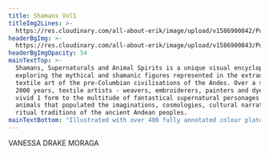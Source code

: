 ```yaml
---
title: Shamans Vol1
titleImg2Lines: >-
  https://res.cloudinary.com/all-about-erik/image/upload/v1586900042/Publications/4.%20Shamans%20Vol1%20and%20Vol2/title-shamans-white-2lines_ow7pfq.png
headerBgImg: >-
  https://res.cloudinary.com/all-about-erik/image/upload/v1586900043/Publications/4.%20Shamans%20Vol1%20and%20Vol2/banner-Vol1-p22_qckbtb.jpg
headerBgImgOpacity: 54
mainTextTop: >-
  Shamans, Supernaturals and Animal Spirits is a unique visual encyclopaedia
  exploring the mythical and shamanic figures represented in the extraordinary
  textile art of the pre-Columbian civilisations of the Andes. Over a span of
  2000 years, textile artists - weavers, embroiderers, painters and dyers - gave
  vivid 1 form to the multitude of fantastical supernatural personages and
  animals that populated the imaginations, cosmologies, cultural narratives, and
  ritual traditions of the ancient Andean peoples.
mainTextBottom: "Illustrated with over 400 fully annotated colour plates, the 2 volume set traces the aesthetic and symbolic evolution of this visionary iconography. The images of otherworldly divinities, ancestral icons, warlords, warriors, surreal beings and animal archetypes conceived by the Chavin, Paracas, Wari, Chimú, Inka and other major cultures (from 500 BC - AD 1530) were depicted with intricate detail and superb colour. Costumed ritualists, trancing shamans, shapeshifters, and animals with symbolic characteristics and powers (such as jaguars, hawks, killer whales, and snakes) express the core notion of spiritual metamorphosis that shaped ancient Andean religious cults dedicated to oracles, hallucinogenic rituals, ancestral veneration, and reverence for the forces embodied in celestial bodies and the sacred landscapes of the coastal deserts, mountain peaks and tropical forests. \r\n\n2 volumes, with 438 full-colour plates, 308 extended captions, select bibliography, map and timeline."
---
```

VANESSA DRAKE MORAGA
